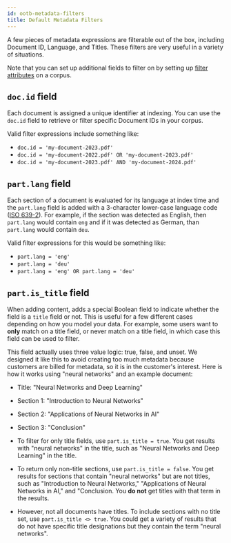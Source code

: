 ```yaml
---
id: ootb-metadata-filters
title: Default Metadata Filters
---
```



A few pieces of metadata expressions are filterable out of the box, including 
Document ID, Language, and Titles. These filters are very useful in a variety 
of situations.

Note that you can set up additional fields to filter on by setting up
[filter attributes](/docs/api-reference/admin-apis/create-corpus#filter-attribute) on a
corpus.


## `doc.id` field

Each document is assigned a unique identifier at indexing. You can use the 
`doc.id` field to retrieve or filter specific Document IDs in your corpus.

Valid filter expressions include something like:

* `doc.id = 'my-document-2023.pdf'`
* `doc.id = 'my-document-2022.pdf' OR 'my-document-2023.pdf'`
* `doc.id = 'my-document-2023.pdf' AND 'my-document-2024.pdf'`


## `part.lang` field

Each section of a document is evaluated for its language at index time and the
`part.lang` field is added with a 3-character lower-case language code
([ISO 639-2](https://en.wikipedia.org/wiki/List_of_ISO_639-2_codes)).  For
example, if the section was detected as English, then `part.lang` would contain
`eng` and if it was detected as German, than `part.lang` would contain `deu`.

Valid filter expressions for this would be something like:
* `part.lang = 'eng'`
* `part.lang = 'deu'`
* `part.lang = 'eng' OR part.lang = 'deu'`

## `part.is_title` field

When adding content, <Config v="names.product"/> adds a special Boolean
field to indicate whether the field is a `title` field or not. This is useful
for a few different cases depending on how you model your data. For example,
some users want to **only** match on a title field, or never match on a title field,
in which case this field can be used to filter.

This field actually uses three value logic: true, false, and unset. We 
designed it like this to avoid creating too much metadata because customers 
are billed for metadata, so it is in the customer's interest. Here is 
how it works using "neural networks" and an example document:

* Title: "Neural Networks and Deep Learning"
* Section 1: "Introduction to Neural Networks"
* Section 2: "Applications of Neural Networks in AI"
* Section 3: "Conclusion"

* To filter for only title fields, use `part.is_title = true`. You get results 
  with "neural networks" in the title, such as "Neural Networks and Deep 
  Learning" in the title.
* To return only non-title sections, use `part.is_title = false`. You get 
  results for sections that contain "neural networks" but are not titles, such 
  as "Introduction to Neural Networks," "Applications of Neural Networks in 
  AI," and "Conclusion. You **do not** get titles with that term in the 
  results.
* However, not all documents have titles. To include sections with no title set, 
  use `part.is_title <> true`. You could get a variety of results that do not 
  have specific title designations but they contain the term "neural networks".

